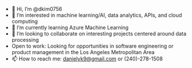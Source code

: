 - 👋 Hi, I’m @dkim0756
- 👀 I’m interested in machine learning/AI, data analytics, APIs, and cloud computing
- 🌱 I’m currently learning Azure Machine Learning
- 💞️ I’m looking to collaborate on interesting projects centered around data processing
- Open to work: Looking for opportunities in software engineering or product management in the Los Angeles Metropolitan Area
- 📫 How to reach me: danielyk9@gmail.com or (240)-278-1508

<!---
dkim0756/dkim0756 is a ✨ special ✨ repository because its `README.md` (this file) appears on your GitHub profile.
You can click the Preview link to take a look at your changes.
--->
